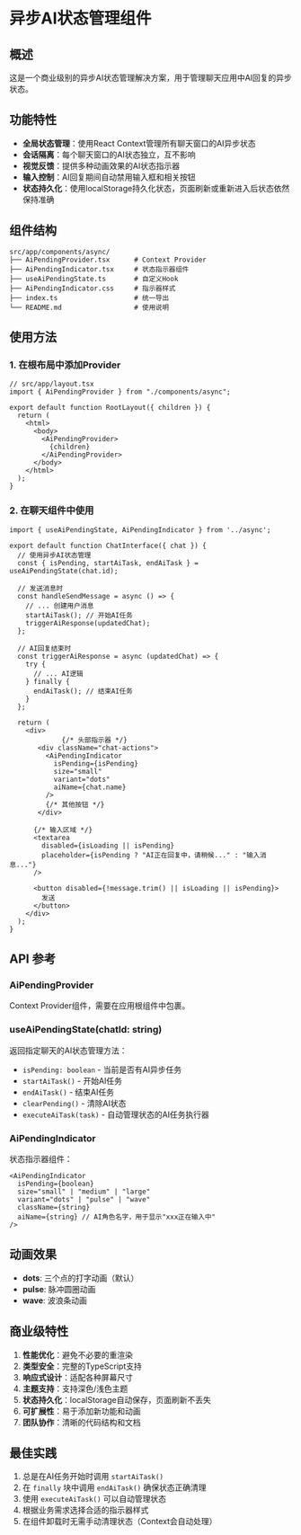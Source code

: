 # 异步AI状态管理组件

## 概述

这是一个商业级别的异步AI状态管理解决方案，用于管理聊天应用中AI回复的异步状态。

## 功能特性

- **全局状态管理**：使用React Context管理所有聊天窗口的AI异步状态
- **会话隔离**：每个聊天窗口的AI状态独立，互不影响
- **视觉反馈**：提供多种动画效果的AI状态指示器
- **输入控制**：AI回复期间自动禁用输入框和相关按钮
- **状态持久化**：使用localStorage持久化状态，页面刷新或重新进入后状态依然保持准确

## 组件结构

```
src/app/components/async/
├── AiPendingProvider.tsx      # Context Provider
├── AiPendingIndicator.tsx     # 状态指示器组件
├── useAiPendingState.ts       # 自定义Hook
├── AiPendingIndicator.css     # 指示器样式
├── index.ts                   # 统一导出
└── README.md                  # 使用说明
```

## 使用方法

### 1. 在根布局中添加Provider

```tsx
// src/app/layout.tsx
import { AiPendingProvider } from "./components/async";

export default function RootLayout({ children }) {
  return (
    <html>
      <body>
        <AiPendingProvider>
          {children}
        </AiPendingProvider>
      </body>
    </html>
  );
}
```

### 2. 在聊天组件中使用

```tsx
import { useAiPendingState, AiPendingIndicator } from '../async';

export default function ChatInterface({ chat }) {
  // 使用异步AI状态管理
  const { isPending, startAiTask, endAiTask } = useAiPendingState(chat.id);

  // 发送消息时
  const handleSendMessage = async () => {
    // ... 创建用户消息
    startAiTask(); // 开始AI任务
    triggerAiResponse(updatedChat);
  };

  // AI回复结束时
  const triggerAiResponse = async (updatedChat) => {
    try {
      // ... AI逻辑
    } finally {
      endAiTask(); // 结束AI任务
    }
  };

  return (
    <div>
             {/* 头部指示器 */}
       <div className="chat-actions">
         <AiPendingIndicator 
           isPending={isPending}
           size="small"
           variant="dots"
           aiName={chat.name}
         />
         {/* 其他按钮 */}
       </div>

      {/* 输入区域 */}
      <textarea
        disabled={isLoading || isPending}
        placeholder={isPending ? "AI正在回复中，请稍候..." : "输入消息..."}
      />
      
      <button disabled={!message.trim() || isLoading || isPending}>
        发送
      </button>
    </div>
  );
}
```

## API 参考

### AiPendingProvider

Context Provider组件，需要在应用根组件中包裹。

### useAiPendingState(chatId: string)

返回指定聊天的AI状态管理方法：

- `isPending: boolean` - 当前是否有AI异步任务
- `startAiTask()` - 开始AI任务
- `endAiTask()` - 结束AI任务
- `clearPending()` - 清除AI状态
- `executeAiTask(task)` - 自动管理状态的AI任务执行器

### AiPendingIndicator

状态指示器组件：

```tsx
<AiPendingIndicator 
  isPending={boolean}
  size="small" | "medium" | "large"
  variant="dots" | "pulse" | "wave"
  className={string}
  aiName={string} // AI角色名字，用于显示"xxx正在输入中"
/>
```

## 动画效果

- **dots**: 三个点的打字动画（默认）
- **pulse**: 脉冲圆圈动画
- **wave**: 波浪条动画

## 商业级特性

1. **性能优化**：避免不必要的重渲染
2. **类型安全**：完整的TypeScript支持
3. **响应式设计**：适配各种屏幕尺寸
4. **主题支持**：支持深色/浅色主题
5. **状态持久化**：localStorage自动保存，页面刷新不丢失
6. **可扩展性**：易于添加新功能和动画
7. **团队协作**：清晰的代码结构和文档

## 最佳实践

1. 总是在AI任务开始时调用 `startAiTask()`
2. 在 `finally` 块中调用 `endAiTask()` 确保状态正确清理
3. 使用 `executeAiTask()` 可以自动管理状态
4. 根据业务需求选择合适的指示器样式
5. 在组件卸载时无需手动清理状态（Context会自动处理） 